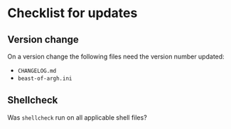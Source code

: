 # Checklist for updates

## Version change
On a version change the following files need the version number updated:
* `CHANGELOG.md`
* `beast-of-argh.ini`

## Shellcheck
Was `shellcheck` run on all applicable shell files?
